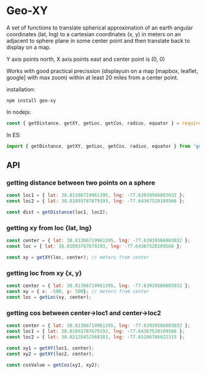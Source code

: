 Geo-XY
==========

A set of functions to translate spherical approximation of an earth
angular coordinates (lat, lng) to a cartesian coordinates (x, y) in meters on
an adjacent to sphere plane in some center point and then translate
back to display on a map.

Y axis points north, X axis points east and center point is (0, 0)

Works with good practical precission (displayuin on a map [mapbox, leaflet, google]
with max zoom) within at least 20 miles from a center point.

installation:
```shell
npm install geo-xy
```

In nodejs:
```js
const { getDistance, getXY, getLoc, getCos, radius, equator } = require('geo-xy');
```

In ES:
```js
import { getDistance, getXY, getLoc, getCos, radius, equator } from 'geo-xy';
```

API
---
### getting distance between two points on a sphere
```js
const loc1 = { lat: 38.81386719961395, lng: -77.63939566803032 };
const loc2 = { lat: 38.81893787679193, lng: -77.64367520109566 };

const dist = getDistance(loc1, loc2);
```

### getting xy from loc {lat, lng}
```js
const center = { lat: 38.81386719961395, lng: -77.63939566803032 };
const loc = { lat: 38.81893787679193, lng: -77.64367520109566 };

const xy = getXY(loc, center); // meters from center
```

### getting loc from xy {x, y}
```js
const center = { lat: 38.81386719961395, lng: -77.63939566803032 };
const xy = { x: -500, y: 500}; // meters from center
const loc = getLoc(xy, center);
```

### getting cos between center->loc1 and center->loc2
```js
const center = { lat: 38.81386719961395, lng: -77.63939566803032 };
const loc1 = { lat: 38.81893787679193, lng: -77.64367520109566 };
const loc2 = { lat: 38.82125452560183, lng: -77.65106786822315 };

const xy1 = getXY(loc1, center);
const xy2 = getXY(loc2, center);

const cosValue = getCos(xy1, xy2);
```